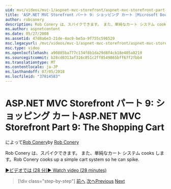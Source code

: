 ```yaml
---
uid: mvc/videos/mvc-1/aspnet-mvc-storefront/aspnet-mvc-storefront-part-9-the-shopping-cart
title: 'ASP.NET MVC Storefront パート 9: ショッピング カート |Microsoft Docs'
author: robconery
description: Rob Conery は、スパイクできます。 また、単純なカート システム cooks します。
ms.author: aspnetcontent
ms.date: 05/27/2008
ms.assetid: 47d8a6e3-21de-4ac9-be5a-9f755c596529
msc.legacyurl: /mvc/videos/mvc-1/aspnet-mvc-storefront/aspnet-mvc-storefront-part-9-the-shopping-cart
msc.type: video
ms.openlocfilehash: a90885ba777c134f8b1da29d8f4cb18e405a8219
ms.sourcegitcommit: b28cd0313af316c051c2ff8549865bff67f2fbb4
ms.translationtype: MT
ms.contentlocale: ja-JP
ms.lasthandoff: 07/05/2018
ms.locfileid: "37814583"
---
```

<a name="aspnet-mvc-storefront-part-9-the-shopping-cart"></a><span data-ttu-id="dd844-103">ASP.NET MVC Storefront パート 9: ショッピング カート</span><span class="sxs-lookup"><span data-stu-id="dd844-103">ASP.NET MVC Storefront Part 9: The Shopping Cart</span></span>
====================
<span data-ttu-id="dd844-104">によって[Rob Conery](https://github.com/robconery)</span><span class="sxs-lookup"><span data-stu-id="dd844-104">by [Rob Conery](https://github.com/robconery)</span></span>

<span data-ttu-id="dd844-105">Rob Conery は、スパイクできます。 また、単純なカート システム cooks します。</span><span class="sxs-lookup"><span data-stu-id="dd844-105">Rob Conery cooks up a simple cart system so he can spike.</span></span>

[<span data-ttu-id="dd844-106">&#9654;ビデオでは (28 分)</span><span class="sxs-lookup"><span data-stu-id="dd844-106">&#9654; Watch video (28 minutes)</span></span>](https://channel9.msdn.com/Blogs/ASP-NET-Site-Videos/aspnet-mvc-storefront-part-9-the-shopping-cart)

> [!div class="step-by-step"]
> <span data-ttu-id="dd844-107">[前へ](aspnet-mvc-storefront-part-8-testing-controllers-iteration-1-complete.md)
> [次へ](aspnet-mvc-storefront-part-10-shopping-cart-refactor-and-authorization.md)</span><span class="sxs-lookup"><span data-stu-id="dd844-107">[Previous](aspnet-mvc-storefront-part-8-testing-controllers-iteration-1-complete.md)
[Next](aspnet-mvc-storefront-part-10-shopping-cart-refactor-and-authorization.md)</span></span>
